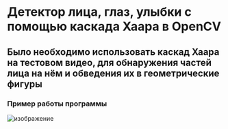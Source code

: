 # Детектор лица, глаз, улыбки с помощью каскада Хаара в OpenCV
## Было необходимо использовать каскад Хаара на тестовом видео, для обнаружения частей лица на нём и обведения их в геометрические фигуры
### Пример работы программы
![изображение](https://github.com/Jacondaz/cv_lab6/assets/79091354/245ae4fb-df19-46ff-955d-034a0c130255)
